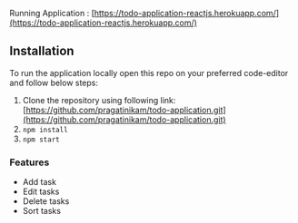 Running Application : [https://todo-application-reactjs.herokuapp.com/](https://todo-application-reactjs.herokuapp.com/)

## Installation
To run the application locally open this repo on your preferred code-editor and follow below steps:
1.  Clone the repository using following link: [https://github.com/pragatinikam/todo-application.git](https://github.com/pragatinikam/todo-application.git)
2.  ```npm install```
3.  ```npm start```

### Features
- Add task
- Edit tasks
- Delete tasks
- Sort tasks